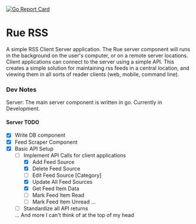 [![Go Report Card](https://goreportcard.com/badge/github.com/himmAllRight/rue-rss)](https://goreportcard.com/report/github.com/himmAllRight/rue-rss)

# Rue RSS
A simple RSS Client Server application. The Rue server component will runs in the background on the user's computer, or on a remote server locations. Client applications can connect to the server using a simple API. This creates a simple solution for maintaining rss feeds in a central location, and viewing them in all sorts of reader clients (web, mobile, command line).

### Dev Notes

Server: The main server component is written in go. Currently in Development.

#### Server TODO

- [X] Write DB component
- [X] Feed Scraper Component
- [x] Basic API Setup
    - [ ] Implement API Calls for client applications
        - [X] Add Feed Source
        - [X] Delete Feed Source
        - [ ] Edit Feed Source [Category]
        - [X] Update All Feed Sources
        - [X] Get Feed Item Data
        - [ ] Mark Feed Item Read
        - [ ] Mark Feed Item Unread
        ...
    - [ ] Standardize all API returns
    
    ... And more I can't think of at the top of my head
